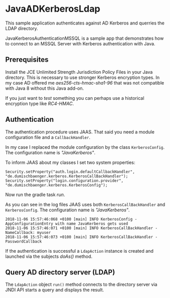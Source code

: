 # JavaADKerberosLdap

This sample application authenticates against AD Kerberos and querries the LDAP directory.

JavaKerberosAuthenticationMSSQL is a sample app that demonstrates how to connect to an MSSQL Server with Kerberos authentication with Java.


## Prerequisites

Install the JCE Unlimited Strength Jurisdiction Policy Files in your Java directory. This is necessary to use stronger Kerberos encryption types. In my case AD offered me _aes256-cts-hmac-sha1-96_ that was not compatible with Java 8 without this Java add-on.

If you just want to *test* something you can perhaps use a historical encryption type like _RC4-HMAC_. 

## Authentication


The authentication procedure uses JAAS. That said you need a module configuration file and a `CallbackHandler`.

In my case I replaced the module configuration by the class `KerberosConfig`. The configuration name is _"JavaKerberos"_.

To inform JAAS about my classes I set two system properties:

```
Security.setProperty("auth.login.defaultCallbackHandler", "de.dumischbaenger.kerberos.KerberosCallBackHandler");
Security.setProperty("login.configuration.provider", "de.dumischbaenger.kerberos.KerberosConfig");
```

Now run the gradle task _run_. 


As you can see in the log files JAAS uses both `KerberosCallBackHandler` and `KerberosConfig`. The configuration name is _"JavaKerberos"_.

```
2018-11-06 15:57:46:068 +0100 [main] INFO KerberosConfig - AppConfigurationEntry with name JavaKerberos gets used
2018-11-06 15:57:46:071 +0100 [main] INFO KerberosCallBackHandler - NameCallback: myuser
2018-11-06 15:57:46:073 +0100 [main] INFO KerberosCallBackHandler - PasswordCallback
```

If the authentication is successful a `LdapAction` instance is created and launched via the subjects _doAs()_ method.


## Query AD directory server (LDAP)

The `LdapAction` object `run()` method connects to the directory server via JNDI API starts a query and displays the result. 